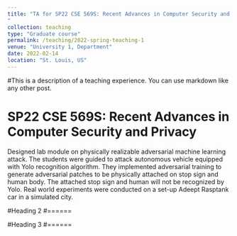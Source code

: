 ```yaml
---
title: "TA for SP22 CSE 569S: Recent Advances in Computer Security and Privacy
"
collection: teaching
type: "Graduate course"
permalink: /teaching/2022-spring-teaching-1
venue: "University 1, Department"
date: 2022-02-14
location: "St. Louis, US"
---
```


#This is a description of a teaching experience. You can use markdown like any other post.

SP22 CSE 569S: Recent Advances in Computer Security and Privacy
======
Designed lab module on physically realizable adversarial machine learning attack. The students were guided to attack autonomous vehicle equipped with Yolo recognition algorithm. They implemented adversarial training to generate adversarial patches to be physically attached on stop sign and human body. The attached stop sign and human will not be recognized by Yolo. Real world experiments were conducted on a set-up Adeept Rasptank car in a simulated city.

#Heading 2
#======

#Heading 3
#======
